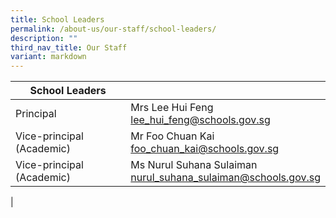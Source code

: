 ```yaml
---
title: School Leaders
permalink: /about-us/our-staff/school-leaders/
description: ""
third_nav_title: Our Staff
variant: markdown
---
```

| School Leaders|  |
| -------- | -------- |
| Principal    | Mrs Lee Hui Feng <br>  lee_hui_feng@schools.gov.sg |
| Vice-principal (Academic)    | Mr Foo Chuan Kai <br> foo_chuan_kai@schools.gov.sg  |
| Vice-principal (Academic)     |  Ms Nurul Suhana Sulaiman  <br> nurul_suhana_sulaiman@schools.gov.sg |     |
   |

<br>
<br>